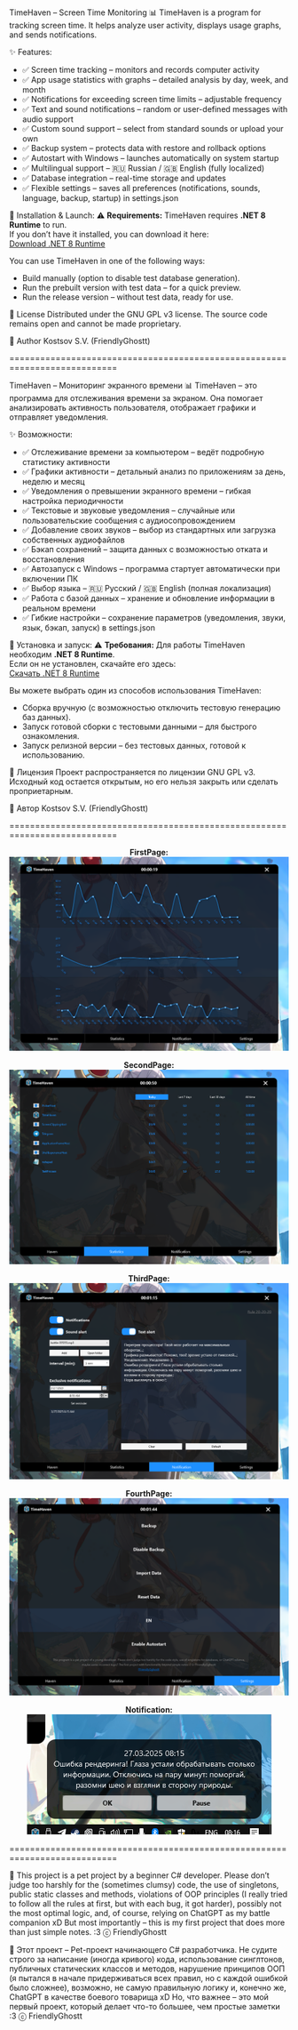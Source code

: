 TimeHaven – Screen Time Monitoring
📊 TimeHaven is a program for tracking screen time. It helps analyze user activity, displays usage graphs, and sends notifications.

✨ Features:
- ✅ Screen time tracking – monitors and records computer activity
- ✅ App usage statistics with graphs – detailed analysis by day, week, and month
- ✅ Notifications for exceeding screen time limits – adjustable frequency
- ✅ Text and sound notifications – random or user-defined messages with audio support
- ✅ Custom sound support – select from standard sounds or upload your own
- ✅ Backup system – protects data with restore and rollback options
- ✅ Autostart with Windows – launches automatically on system startup
- ✅ Multilingual support – 🇷🇺 Russian / 🇬🇧 English (fully localized)
- ✅ Database integration – real-time storage and updates
- ✅ Flexible settings – saves all preferences (notifications, sounds, language, backup, startup) in settings.json

🚀 Installation & Launch:
⚠️ **Requirements:** TimeHaven requires **.NET 8 Runtime** to run.  
If you don’t have it installed, you can download it here:  
[Download .NET 8 Runtime](https://dotnet.microsoft.com/en-us/download/dotnet/8.0)

You can use TimeHaven in one of the following ways:

* Build manually (option to disable test database generation).
* Run the prebuilt version with test data – for a quick preview.
* Run the release version – without test data, ready for use.

📜 License
Distributed under the GNU GPL v3 license. The source code remains open and cannot be made proprietary.

👤 Author
Kostsov S.V. (FriendlyGhostt)


===========================================================================

TimeHaven – Мониторинг экранного времени
📊 TimeHaven – это программа для отслеживания времени за экраном. Она помогает анализировать активность пользователя, отображает графики и отправляет уведомления.

✨ Возможности:
- ✅ Отслеживание времени за компьютером – ведёт подробную статистику активности
- ✅ Графики активности – детальный анализ по приложениям за день, неделю и месяц
- ✅ Уведомления о превышении экранного времени – гибкая настройка периодичности
- ✅ Текстовые и звуковые уведомления – случайные или пользовательские сообщения с аудиосопровождением
- ✅ Добавление своих звуков – выбор из стандартных или загрузка собственных аудиофайлов
- ✅ Бэкап сохранений – защита данных с возможностью отката и восстановления
- ✅ Автозапуск с Windows – программа стартует автоматически при включении ПК
- ✅ Выбор языка – 🇷🇺 Русский / 🇬🇧 English (полная локализация)
- ✅ Работа с базой данных – хранение и обновление информации в реальном времени
- ✅ Гибкие настройки – сохранение параметров (уведомления, звуки, язык, бэкап, запуск) в settings.json

🚀 Установка и запуск:
⚠️ **Требования:** Для работы TimeHaven необходим **.NET 8 Runtime**.  
Если он не установлен, скачайте его здесь:  
[Скачать .NET 8 Runtime](https://dotnet.microsoft.com/en-us/download/dotnet/8.0)

Вы можете выбрать один из способов использования TimeHaven:

* Сборка вручную (с возможностью отключить тестовую генерацию баз данных).
* Запуск готовой сборки с тестовыми данными – для быстрого ознакомления.
* Запуск релизной версии – без тестовых данных, готовой к использованию.

📜 Лицензия
Проект распространяется по лицензии GNU GPL v3. Исходный код остается открытым, но его нельзя закрыть или сделать проприетарным.

👤 Автор
Kostsov S.V. (FriendlyGhostt)


===========================================================================

<p align="center">
    <b>FirstPage:</b><br>
    <img src="screenshots/timehaven1.png" alt="FirstPage TimeHaven">
</p>

<p align="center">
    <b>SecondPage:</b><br>
    <img src="screenshots/timehaven2.png" alt="SecondPage TimeHaven">
</p>

<p align="center">
    <b>ThirdPage:</b><br>
    <img src="screenshots/timehaven3.png" alt="ThirdPage TimeHaven">
</p>

<p align="center">
    <b>FourthPage:</b><br>
    <img src="screenshots/timehaven4.png" alt="FourthPage TimeHaven">
</p>

<p align="center">
    <b>Notification:</b><br>
    <img src="screenshots/timehaven5.png" alt="Notification TimeHaven">
</p>



===========================================================================


📝 This project is a pet project by a beginner C# developer.
Please don’t judge too harshly for the (sometimes clumsy) code, the use of singletons, public static classes and methods, violations of OOP principles (I really tried to follow all the rules at first, but with each bug, it got harder), possibly not the most optimal logic, and, of course, relying on ChatGPT as my battle companion xD
But most importantly – this is my first project that does more than just simple notes. :3
ⓒ FriendlyGhostt

📝 Этот проект – Pet-проект начинающего C# разработчика.
Не судите строго за написание (иногда кривого) кода, использование синглтонов, публичных статических классов и методов, нарушение принципов ООП (я пытался в начале придерживаться всех правил, но с каждой ошибкой было сложнее), возможно, не самую правильную логику и, конечно же, ChatGPT в качестве боевого товарища xD 
Но, что важнее – это мой первый проект, который делает что-то большее, чем простые заметки :3
ⓒ FriendlyGhostt